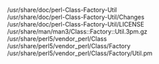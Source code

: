 /usr/share/doc/perl-Class-Factory-Util  
/usr/share/doc/perl-Class-Factory-Util/Changes  
/usr/share/doc/perl-Class-Factory-Util/LICENSE  
/usr/share/man/man3/Class::Factory::Util.3pm.gz  
/usr/share/perl5/vendor\_perl/Class  
/usr/share/perl5/vendor\_perl/Class/Factory  
/usr/share/perl5/vendor\_perl/Class/Factory/Util.pm  
